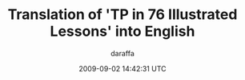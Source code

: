 ---
title: 'Translation of  ''TP in 76 Illustrated Lessons'' into English'
posts: 1
hash: '3KWOY2St'
author: 'daraffa'
date: 2009-09-02 14:42:31 UTC
sources:
  - https://tokipona.yahoogroups.narkive.com/3KWOY2St
---